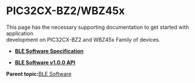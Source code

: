 # PIC32CX-BZ2/WBZ45x

This page has the necessary supporting documentation to get started with application<br /> development on PIC32CX-BZ2 and WBZ45x Family of devices.

-   **[BLE Software Specification](GUID-222749FE-01C5-43B6-A5C7-CD82B3FC7F5F.md)**  

-   **[BLE Software v1.0.0 API](GUID-9227C855-DF4C-4541-9FE1-2608FF954E43.md)**  


**Parent topic:**[BLE Software](GUID-1DE7F398-A485-4143-964B-2CB21E5F4B26.md)

